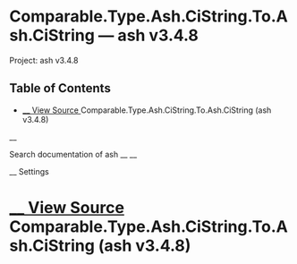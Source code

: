 # Comparable.Type.Ash.CiString.To.Ash.CiString — ash v3.4.8

Project: ash v3.4.8

## Table of Contents

- [ __ View Source ](external_link) Comparable.Type.Ash.CiString.To.Ash.CiString (ash v3.4.8)

__

Search documentation of ash __ __

__ Settings

#  [ __ View Source ](external_link) Comparable.Type.Ash.CiString.To.Ash.CiString (ash v3.4.8)
